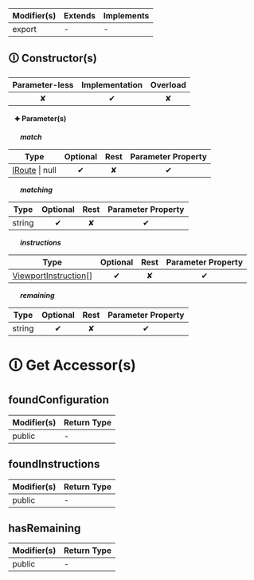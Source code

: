 | Modifier(s)                            | Extends                      | Implements                                    |
|----------------------------------------|------------------------------|-----------------------------------------------|
| export | - | - |

## &#128712; Constructor(s)

| Parameter-less                         | Implementation                          | Overload                          |
|:--------------------------------------:|:---------------------------------------:|:---------------------------------:|
| ✘ | ✔ | ✘ |

&nbsp;&nbsp; **&#128966; Parameter(s)**

&nbsp;&nbsp;&nbsp;&nbsp;&nbsp; _**match**_

| Type                        | Optional                           | Rest                          | Parameter Property                          |
|-----------------------------|:----------------------------------:|:-----------------------------:|:-------------------------------------------:|
| [IRoute](https://hamedfathi.gitbook.io/aurelia-2-doc-api/router/interface/interfaces/iroute) &#124; null | ✔  | ✘ | ✔ |

&nbsp;&nbsp;&nbsp;&nbsp;&nbsp; _**matching**_

| Type                        | Optional                           | Rest                          | Parameter Property                          |
|-----------------------------|:----------------------------------:|:-----------------------------:|:-------------------------------------------:|
| string | ✔  | ✘ | ✔ |

&nbsp;&nbsp;&nbsp;&nbsp;&nbsp; _**instructions**_

| Type                        | Optional                           | Rest                          | Parameter Property                          |
|-----------------------------|:----------------------------------:|:-----------------------------:|:-------------------------------------------:|
| [ViewportInstruction](https://hamedfathi.gitbook.io/aurelia-2-doc-api/router/class/viewport-instruction/viewportinstruction)[] | ✔  | ✘ | ✔ |

&nbsp;&nbsp;&nbsp;&nbsp;&nbsp; _**remaining**_

| Type                        | Optional                           | Rest                          | Parameter Property                          |
|-----------------------------|:----------------------------------:|:-----------------------------:|:-------------------------------------------:|
| string | ✔  | ✘ | ✔ |

# &#128712; Get Accessor(s)

## foundConfiguration

| Modifier(s)                              | Return Type                       |
|------------------------------------------|-----------------------------------|
| public | - |

## foundInstructions

| Modifier(s)                              | Return Type                       |
|------------------------------------------|-----------------------------------|
| public | - |

## hasRemaining

| Modifier(s)                              | Return Type                       |
|------------------------------------------|-----------------------------------|
| public | - |